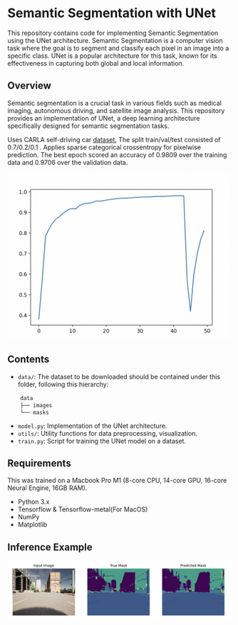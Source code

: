 # Semantic Segmentation with UNet

This repository contains code for implementing Semantic Segmentation using the UNet architecture. Semantic Segmentation is a computer vision task where the goal is to segment and classify each pixel in an image into a specific class. UNet is a popular architecture for this task, known for its effectiveness in capturing both global and local information.

## Overview

Semantic segmentation is a crucial task in various fields such as medical imaging, autonomous driving, and satellite image analysis. This repository provides an implementation of UNet, a deep learning architecture specifically designed for semantic segmentation tasks.

Uses CARLA self-driving car [dataset](https://paperswithcode.com/dataset/carla), The split train/val/test consisted of 0.7/0.2/0.1 . Applies sparse categorical crossentropy for pixelwise prediction. The best epoch scored an accuracy of 0.9809 over the training data and 0.9706 over the validation data.

<img src="ref/accuracy.png" alt="drawing" width="500"/>

## Contents

- `data/`: The dataset to be downloaded should be contained under this folder, following this hierarchy:
```
    data
    ├── images
    └── masks
```
- `model.py`: Implementation of the UNet architecture.
- `utils/`: Utility functions for data preprocessing, visualization.
- `train.py`: Script for training the UNet model on a dataset.

## Requirements

This was trained on a Macbook Pro M1 (8-core CPU, 14-core GPU, 16-core Neural Engine, 16GB RAM).
- Python 3.x
- Tensorflow & Tensorflow-metal(For MacOS)
- NumPy
- Matplotlib

## Inference Example

![image info](ref/prediction.png)






